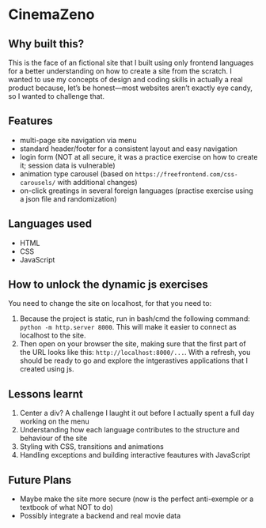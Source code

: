 # CinemaZeno

## Why built this?
This is the face of an fictional site that I built using only frontend languages for a better understanding on how to create a site from the scratch. I wanted to use my concepts of design and coding skills in actually a real product because, let’s be honest—most websites aren’t exactly eye candy, so I wanted to challenge that.

## Features
- multi-page site navigation via menu
- standard header/footer for a consistent layout and easy navigation
- login form (NOT at all secure, it was a practice exercise on how to create it; session data is vulnerable)
- animation type carousel (based on `https://freefrontend.com/css-carousels/` with additional changes)
- on-click greatings in several foreign languages (practise exercise using a json file and randomization)

## Languages used
- HTML
- CSS
- JavaScript

## How to unlock the dynamic js exercises
You need to change the site on localhost, for that you need to:
1. Because the project is static, run in bash/cmd the following command: `python -m http.server 8000`. This will make it easier to connect as localhost to the site.
2. Then open on your browser the site, making sure that the first part of the URL looks like this: `http://localhost:8000/...`. With a refresh, you should be ready to go and explore the intgerastives applications that I created using js.

## Lessons learnt
1. Center a div? A challenge I laught it out before I actually spent a full day working on the menu
2. Understanding how each language contributes to the structure and behaviour of the site
3. Styling with CSS, transitions and animations
4. Handling exceptions and building interactive feautures with JavaScript

## Future Plans
- Maybe make the site more secure (now is the perfect anti-exemple or a textbook of what NOT to do)
- Possibly integrate a backend and real movie data
